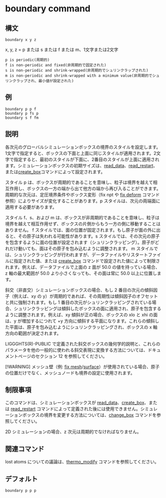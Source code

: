 # boundary command

## 構文
```
boundary x y z
```
x, y, z = p または s または f または m、1文字または2文字

```
p is periodic(周期的)
f is non-periodic and fixed(非周期的で固定された)
s is non-periodic and shrink-wrapped(非周期的でシュリンクラップされた)
m is non-periodic and shrink-wrapped with a minimum value(非周期的でシュリンクラップされ、最小値が設定された)
```

## 例
```
boundary p p f
boundary p fs p
boundary s f fm
```
## 説明
各次元のグローバルシミュレーションボックスの境界のスタイルを設定します。1文字で指定すると、ボックスの下面と上面に同じスタイルが適用されます。2文字で指定すると、最初のスタイルが下面に、2番目のスタイルが上面に適用されます。シミュレーションボックスの初期サイズは、[read_data]()、[read_restart]()、または[create_box]()コマンドによって設定されます。

スタイル p は、ボックスが周期的であることを意味し、粒子は境界を越えて相互作用し、ボックスの一方の端から出て他方の端から再び入ることができます。周期的な次元は、定圧境界条件やボックス変形（fix npt や [fix deform]() コマンド参照）によりサイズが変化することがあります。p スタイルは、次元の両端面に適用する必要があります。

スタイル f、s、および m は、ボックスが非周期的であることを意味し、粒子は境界を越えて相互作用せず、ボックスの片側からもう一方の側に移動することはありません。
f スタイルでは、面の位置が固定されます。もし原子が面の外に出ると、その原子は失われる可能性があります。s スタイルでは、その次元の原子を包含するように面の位置が設定されます（シュリンクラッピング）。原子がどれだけ動いても、面はその原子を包み込むように調整されます。
m スタイルでは、シュリンクラッピングが行われますが、データファイルやリスタートファイルに指定された値、または [create_box]() コマンドで設定された値によって制限されます。例えば、データファイルで上面の z 面が 50.0 の値を持っている場合、z 軸の最大範囲が 50.0 より小さくなっても、その面は常に 50.0 以上に位置します。

斜交（非直交）シミュレーションボックスの場合、もし 2 番目の次元の傾斜因子（例えば、xy の y）が周期的であれば、その周期性は傾斜因子のオフセットと共に強制されます。もし 1 番目の次元がシュリンクラッピングされている場合、シュリンクラッピングは傾斜したボックスの面に適用され、原子を包含するように調整されます。例えば、xy 傾斜が正の場合、ボックスの xlo と xhi の面は、y が増加するにつれて +y 方向に傾斜する平面になります。これらの傾斜した平面は、原子を包み込むようにシュリンクラッピングされ、ボックスの x 軸方向の範囲が決定されます。

LIGGGHTS(R)-PUBLIC で定義された斜交ボックスの幾何学的説明と、これらのパラメータを他の一般的に使われる斜交表現に変換する方法については、ドキュメントページのセクション 12 を参照してください。

[!WARNING]
メッシュ壁（例: [fix mesh]()/[surface]()）が使用されている場合、原子の位置だけでなく、メッシュノードも境界の設定に使用されます。

## 制限事項
このコマンドは、シミュレーションボックスが [read_data]()、[create_box]()、または [read_restart]() コマンドによって定義された後には使用できません。シミュレーションボックスの境界を変更する方法については、[change_box]() コマンドを参照してください。

2D シミュレーションの場合、z 次元は周期的でなければなりません。

## 関連コマンド
lost atoms についての議論は、[thermo_modify]() コマンドを参照してください。

## デフォルト
```
boundary p p p
```

